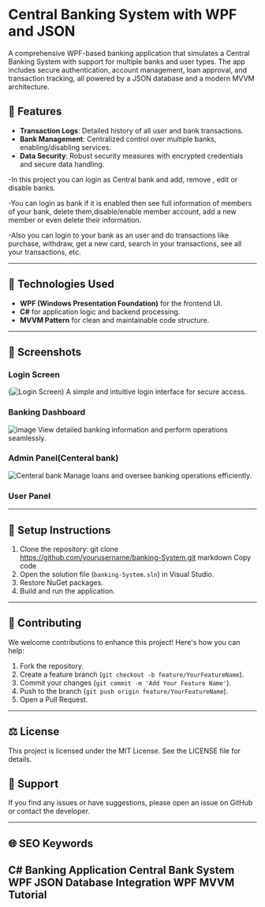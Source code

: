 # Central Banking System with WPF and JSON

A comprehensive WPF-based banking application that simulates a Central Banking System with support for multiple banks and user types. The app includes secure authentication, account management, loan approval, and transaction tracking, all powered by a JSON database and a modern MVVM architecture.

## 🌟 Features

- **Transaction Logs**: Detailed history of all user and bank transactions.
- **Bank Management**: Centralized control over multiple banks, enabling/disabling services.
- **Data Security**: Robust security measures with encrypted credentials and secure data handling.
  
-In this project you can login as Central bank and add, remove , edit or disable banks.

-You can login as bank if it is enabled then see full information of members of your bank, delete them,disable/enable member account, add a new member or even delete their information.

-Also you can login to your bank as an user and do transactions like purchase, withdraw, get a new card, search in your transactions, see all your transactions, etc.

---
## 🚀 Technologies Used

- **WPF (Windows Presentation Foundation)** for the frontend UI.
- **C#** for application logic and backend processing.
- **MVVM Pattern** for clean and maintainable code structure.

---

## 📸 Screenshots

### Login Screen
(![Login Screen](https://github.com/user-attachments/assets/0b2a2852-af1b-4213-a813-5115bf98686b))
A simple and intuitive login interface for secure access.


### Banking Dashboard
![image](https://github.com/user-attachments/assets/ff4761a6-a80a-44cc-9c4d-95b0a664e5cb)
View detailed banking information and perform operations seamlessly.


### Admin Panel(Centeral bank)
![Centeral bank](https://github.com/user-attachments/assets/7956a844-364c-4e2e-91b5-18604635f2b3)
Manage loans and oversee banking operations efficiently.


### User Panel



---
## 🔧 Setup Instructions
1. Clone the repository:
git clone https://github.com/yourusername/banking-System.git
markdown
Copy code
2. Open the solution file (`banking-System.sln`) in Visual Studio.
3. Restore NuGet packages.
4. Build and run the application.
---

## 🤝 Contributing
We welcome contributions to enhance this project! Here's how you can help:
1. Fork the repository.
2. Create a feature branch (`git checkout -b feature/YourFeatureName`).
3. Commit your changes (`git commit -m 'Add Your Feature Name'`).
4. Push to the branch (`git push origin feature/YourFeatureName`).
5. Open a Pull Request.
---

## ⚖️ License
This project is licensed under the MIT License. See the LICENSE file for details.
## 📧 Support
If you find any issues or have suggestions, please open an issue on GitHub or contact the developer.

---
## 🌐 SEO Keywords
C# Banking Application
Central Bank System WPF
JSON Database Integration
WPF MVVM Tutorial
---
